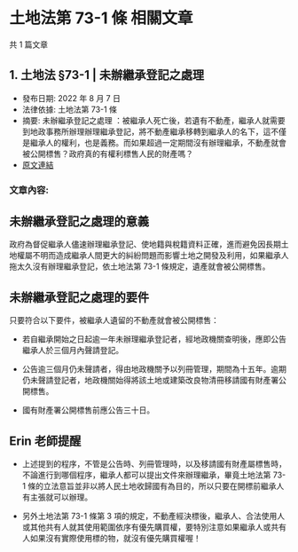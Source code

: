 # 土地法第 73-1 條 相關文章

共 1 篇文章

## 1. 土地法 §73-1 | 未辦繼承登記之處理

- 發布日期: 2022 年 8 月 7 日
- 法律依據: 土地法第 73-1 條
- 摘要: 未辦繼承登記之處理 ：被繼承人死亡後，若遺有不動產，繼承人就需要到地政事務所辦理辦理繼承登記，將不動產繼承移轉到繼承人的名下，這不僅是繼承人的權利，也是義務。而如果超過一定期間沒有辦理繼承，不動產就會被公開標售？政府真的有權利標售人民的財產嗎？
- [原文連結](https://www.jasper-realestate.com/%e6%9c%aa%e8%be%a6%e7%b9%bc%e6%89%bf%e7%99%bb%e8%a8%98%e4%b9%8b%e8%99%95%e7%90%86/)

### 文章內容:

## 未辦繼承登記之處理的意義

政府為督促繼承人儘速辦理繼承登記、使地籍與稅籍資料正確，進而避免因長期土地權屬不明而造成繼承人間更大的糾紛問題而影響土地之開發及利用，如果繼承人拖太久沒有辦理繼承登記，依土地法第 73-1 條規定，遺產就會被公開標售。

## 未辦繼承登記之處理的要件

只要符合以下要件，被繼承人遺留的不動產就會被公開標售：

- 若自繼承開始之日起逾一年未辦理繼承登記者，經地政機關查明後，應即公告繼承人於三個月內聲請登記。

- 公告逾三個月仍未聲請者，得由地政機關予以列冊管理，期間為十五年。逾期仍未聲請登記者，地政機關始得將該土地或建築改良物清冊移請國有財產署公開標售。

- 國有財產署公開標售前應公告三十日。

## Erin 老師提醒

- 上述提到的程序，不管是公告時、列冊管理時，以及移請國有財產屬標售時，不論進行到哪個程序，繼承人都可以提出文件來辦理繼承，畢竟土地法第 73-1 條的立法意旨並非以將人民土地收歸國有為目的，所以只要在開標前繼承人有主張就可以辦理。

- 另外土地法第 73-1 條第 3 項的規定，不動產經決標後，繼承人、合法使用人或其他共有人就其使用範圍依序有優先購買權，要特別注意如果繼承人或共有人如果沒有實際使用標的物，就沒有優先購買權喔！